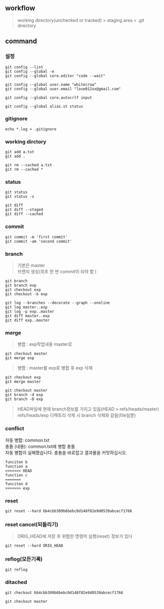 ## workflow

> working directory(unchecked or tracked) > staging area > .git directory

## command

### 설정
```ubuntu
git config --list
git config --global -e
git config --global core.editor "code --wait"

git config --global user.name "whitecrow"
git config --global user.email "love012xx@gmail.com"

git config --global core.autocrlf input

git config --global alias.st status 
```

### gitignore
```ubuntu
echo *.log > .gitignore
```

### working dirctory
```ubuntu
git add a.txt
git add .

git rm --cached a.txt
git rm --cached *
```

### status
```ubuntu
git status
git status -s

git diff
git diff --staged
git diff --cached
```

### commit
```ubutu
git commit -m 'first commit'
git commit -am 'second commit'
```

### branch
> 기본은 master<br>브랜치 생성(최초 한 번 commit이 되야 함 )

```ubuntu
git branch
git branch exp
git checkout exp
git checkout -b exp

git log --branches --decorate --graph --oneline
git log master..exp
git log -p exp..master
git diff master..exp
git diff exp..master
```

### merge
> 병합 : exp작업내용 master로

```ubuntu
git checkout master
git merge exp
```

> 병합 : master를 exp로 병합 후 exp 삭제

```ubuntu
git checkout exp
git merge master

git checkout master
git branch -d exp
git branch -D exp
```

> HEAD파일에 현재 branch정보를 가지고 있음(HEAD > refs/heads/master)<br>
refs/heads/exp 디렉토리 삭제 시 branch 삭제와 같음(file일뿐)

### conflict
자동 병합: common.txt<br>
충돌 (내용): common.txt에 병합 충돌<br>
자동 병합이 실패했습니다. 충돌을 바로잡고 결과물을 커밋하십시오.

```ubuntu
funciton b
function a
<<<<<<< HEAD
function c
=======
funciton d
>>>>>>> exp
```

### reset
```ubuntu
git reset --hard bb4cbb309b6bebc0d148f82e9d0539abcecf1766
```

### reset cancel(되돌리기)
> ORIG_HEAD에 저장 후 위험한 명령어 실행(reset) 정보가 있다
```ubuntu
git reset --hard ORIG_HEAD
```

### reflog(모든기록) 
```ubuntu
git reflog
```

### ditached
```ubuntu
git checkout bb4cbb309b6bebc0d148f82e9d0539abcecf1766

git checkout master
```